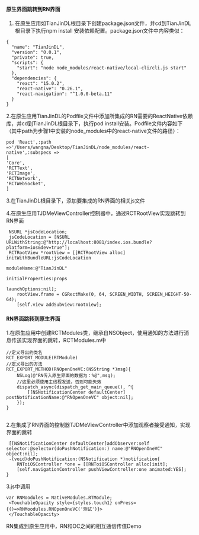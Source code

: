 #### 原生界面跳转到RN界面

1. 在原生应用如TianJinDL根目录下创建package.json文件，并cd到TianJinDL根目录下执行npm install 安装依赖配置。package.json文件中内容类似：

```
{
  "name": "TianJinDL",
  "version": "0.0.1",
  "private": true,
  "scripts": {
    "start": "node node_modules/react-native/local-cli/cli.js start"
  },
  "dependencies": {
    "react": "15.0.2",
    "react-native": "0.26.1",
    "react-navigation": "^1.0.0-beta.11"
  }
}
```

2.在原生应用TianJinDL的Podfile文件中添加所集成的RN需要的ReactNative依赖库，并cd到TianJinDL根目录下，执行pod install安装。Podfile文件内容如下（其中path为步骤1中安装的node\_modules中的react-native文件的路径）：

```
pod 'React',:path =>'/Users/wangna/Desktop/TianJinDL/node_modules/react-native',:subspecs =>
[
'Core',
'RCTText',
'RCTImage',
'RCTNetwork',
'RCTWebSocket',
]
```

3.在TianJinDL根目录下，添加要集成的RN界面的相关js文件

4.在原生应用TJDMeViewController控制器中，通过RCTRootView实现跳转到RN界面

```
 NSURL *jsCodeLocation;
 jsCodeLocation = [NSURL URLWithString:@"http://localhost:8081/index.ios.bundle?platform=ios&dev=true"];
 RCTRootView *rootView = [[RCTRootView alloc] initWithBundleURL:jsCodeLocation
                                                        moduleName:@"TianJinDL"
                                                 initialProperties:props
                                                     launchOptions:nil];
    rootView.frame = CGRectMake(0, 64, SCREEN_WIDTH, SCREEN_HEIGHT-50-64);
    [self.view addSubview:rootView];
```

#### RN界面跳转到原生界面

1.在原生应用中创建RCTModules类，继承自NSObject，使用通知的方法进行消息传送实现界面的跳转，RCTModules.m中

```
//定义导出的类名
RCT_EXPORT_MODULE(RTModule)
//定义导出的方法
RCT_EXPORT_METHOD(RNOpenOneVC:(NSString *)msg){
    NSLog(@"RN传入原生界面的数据为：%@",msg);
    //这里必须使用主线程发送，否则可能失效
    dispatch_async(dispatch_get_main_queue(), ^{
        [[NSNotificationCenter defaultCenter] postNotificationName:@"RNOpenOneVC" object:nil];       
    });
}


```

2.在集成了RN界面的控制器TJDMeViewController中添加观察者接受通知，实现界面的跳转

```
 [[NSNotificationCenter defaultCenter]addObserver:self selector:@selector(doPushNotification:) name:@"RNOpenOneVC" object:nil];
 -(void)doPushNotification:(NSNotification *)notification{
    RNToiOSController *one = [[RNToiOSController alloc]init];
    [self.navigationController pushViewController:one animated:YES];
}
```

3.js中调用

```
var RNMoodules = NativeModules.RTModule;
 <TouchableOpacity style={styles.touch1} onPress={()=>RNMoodules.RNOpenOneVC('测试')}>
 </TouchableOpacity>
```

RN集成到原生应用中，RN和OC之间的相互通信传值Demo  

